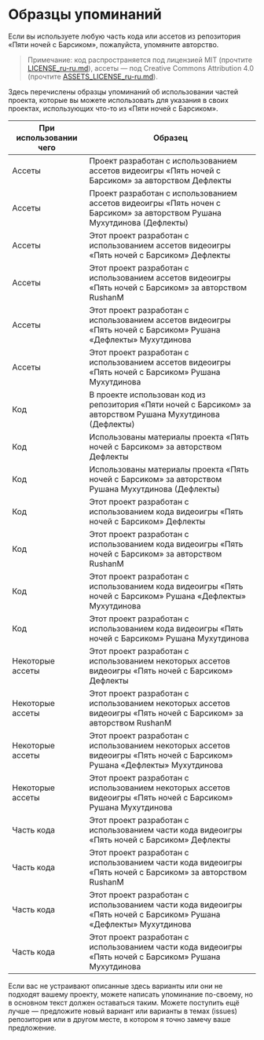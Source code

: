 # Образцы упоминаний

Если вы используете любую часть кода или ассетов из репозитория «Пяти ночей с Барсиком», пожалуйста, упомяните авторство.

> Примечание: код распространяется под лицензией MIT (прочтите [LICENSE_ru-ru.md](/LICENSE_ru-ru.md/)), ассеты — под Creative Commons Attribution 4.0 (прочтите [ASSETS_LICENSE_ru-ru.md](/ASSETS_LICENSE_ru-ru.md/)).

Здесь перечислены образцы упоминаний об использовании частей проекта, которые вы можете использовать для указания в своих проектах, использующих что-то из «Пяти ночей с Барсиком».

| При использовании чего | Образец |
| --- | --- |
| Ассеты | Проект разработан с использованием ассетов видеоигры «Пять ночей с Барсиком» за авторством Дефлекты |
| Ассеты | Проект разработан с использованием ассетов видеоигры «Пять ночен с Барсиком» за авторством Рушана Мухутдинова (Дефлекты) |
| Ассеты | Этот проект разработан с использованием ассетов видеоигры «Пять ночей с Барсиком» Дефлекты |
| Ассеты | Этот проект разработан с использованием ассетов видеоигры «Пять ночей с Барсиком» за авторством RushanM |
| Ассеты | Этот проект разработан с использованием ассетов видеоигры «Пять ночей с Барсиком» Рушана «Дефлекты» Мухутдинова |
| Ассеты | Этот проект разработан с использованием ассетов видеоигры «Пять ночей с Барсиком» Рушана Мухутдинова |
| Код | В проекте использован код из репозитория «Пяти ночей с Барсиком» за авторством Рушана Мухутдинова (Дефлекты) |
| Код | Использованы материалы проекта «Пять ночей с Барсиком» за авторством Дефлекты |
| Код | Использованы материалы проекта «Пять ночей с Барсиком» за авторством Рушана Мухутдинова (Дефлекты) |
| Код | Этот проект разработан с использованием кода видеоигры «Пять ночей с Барсиком» Дефлекты |
| Код | Этот проект разработан с использованием кода видеоигры «Пять ночей с Барсиком» за авторством RushanM |
| Код | Этот проект разработан с использованием кода видеоигры «Пять ночей с Барсиком» Рушана «Дефлекты» Мухутдинова |
| Код | Этот проект разработан с использованием кода видеоигры «Пять ночей с Барсиком» Рушана Мухутдинова |
| Некоторые ассеты | Этот проект разработан с использованием некоторых ассетов видеоигры «Пять ночей с Барсиком» Дефлекты |
| Некоторые ассеты | Этот проект разработан с использованием некоторых ассетов видеоигры «Пять ночей с Барсиком» за авторством RushanM |
| Некоторые ассеты | Этот проект разработан с использованием некоторых ассетов видеоигры «Пять ночей с Барсиком» Рушана «Дефлекты» Мухутдинова |
| Некоторые ассеты | Этот проект разработан с использованием некоторых ассетов видеоигры «Пять ночей с Барсиком» Рушана Мухутдинова |
| Часть кода | Этот проект разработан с использованием части кода видеоигры «Пять ночей с Барсиком» Дефлекты |
| Часть кода | Этот проект разработан с использованием части кода видеоигры «Пять ночей с Барсиком» за авторством RushanM |
| Часть кода | Этот проект разработан с использованием части кода видеоигры «Пять ночей с Барсиком» Рушана «Дефлекты» Мухутдинова |
| Часть кода | Этот проект разработан с использованием части кода видеоигры «Пять ночей с Барсиком» Рушана Мухутдинова |

Если вас не устраивают описанные здесь варианты или они не подходят вашему проекту, можете написать упоминание по-своему, но в основном текст должен оставаться таким. Можете поступить ещё лучше — предложите новый вариант или варианты в темах (issues) репозитория или в другом месте, в котором я точно замечу ваше предложение.

